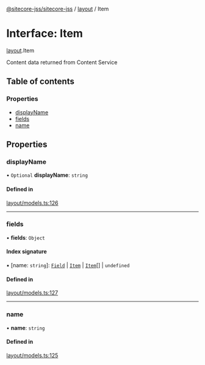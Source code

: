 [@sitecore-jss/sitecore-jss](../README.md) / [layout](../modules/layout.md) / Item

# Interface: Item

[layout](../modules/layout.md).Item

Content data returned from Content Service

## Table of contents

### Properties

- [displayName](layout.Item.md#displayname)
- [fields](layout.Item.md#fields)
- [name](layout.Item.md#name)

## Properties

### displayName

• `Optional` **displayName**: `string`

#### Defined in

[layout/models.ts:126](https://github.com/Sitecore/jss/blob/4cefcb5a/packages/sitecore-jss/src/layout/models.ts#L126)

___

### fields

• **fields**: `Object`

#### Index signature

▪ [name: `string`]: [`Field`](layout.Field.md) \| [`Item`](layout.Item.md) \| [`Item`](layout.Item.md)[] \| `undefined`

#### Defined in

[layout/models.ts:127](https://github.com/Sitecore/jss/blob/4cefcb5a/packages/sitecore-jss/src/layout/models.ts#L127)

___

### name

• **name**: `string`

#### Defined in

[layout/models.ts:125](https://github.com/Sitecore/jss/blob/4cefcb5a/packages/sitecore-jss/src/layout/models.ts#L125)
